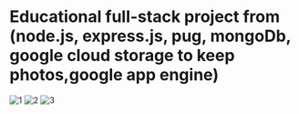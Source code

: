 # Educational full-stack project from (node.js, express.js, pug, mongoDb, google cloud storage to keep photos,google app engine)

![1](https://user-images.githubusercontent.com/26602351/99373242-77e18680-28c1-11eb-8e9d-064a1f0f16ca.jpg)
![2](https://user-images.githubusercontent.com/26602351/99373240-7748f000-28c1-11eb-88ba-91691fcb03ec.jpg)
![3](https://user-images.githubusercontent.com/26602351/99373241-77e18680-28c1-11eb-9658-7e21db337f45.png)
